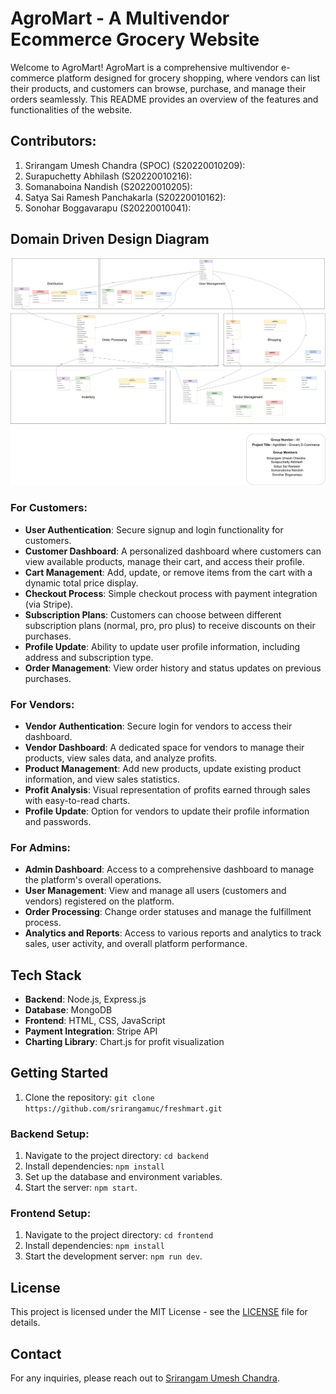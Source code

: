 # AgroMart - A Multivendor Ecommerce Grocery Website

Welcome to AgroMart! AgroMart is a comprehensive multivendor e-commerce platform designed for grocery shopping, where vendors can list their products, and customers can browse, purchase, and manage their orders seamlessly. This README provides an overview of the features and functionalities of the website.

## Contributors:
1. Srirangam Umesh Chandra (SPOC) (S20220010209):
2. Surapuchetty Abhilash (S20220010216):
3. Somanaboina Nandish (S20220010205):
4. Satya Sai Ramesh Panchakarla (S20220010162):
5. Sonohar Boggavarapu (S20220010041):

## Domain Driven Design Diagram
![Domain Driven Design](./DDD_group49.drawio.png)

### For Customers:
- **User Authentication**: Secure signup and login functionality for customers.
- **Customer Dashboard**: A personalized dashboard where customers can view available products, manage their cart, and access their profile.
- **Cart Management**: Add, update, or remove items from the cart with a dynamic total price display.
- **Checkout Process**: Simple checkout process with payment integration (via Stripe).
- **Subscription Plans**: Customers can choose between different subscription plans (normal, pro, pro plus) to receive discounts on their purchases.
- **Profile Update**: Ability to update user profile information, including address and subscription type.
- **Order Management**: View order history and status updates on previous purchases.

### For Vendors:
- **Vendor Authentication**: Secure login for vendors to access their dashboard.
- **Vendor Dashboard**: A dedicated space for vendors to manage their products, view sales data, and analyze profits.
- **Product Management**: Add new products, update existing product information, and view sales statistics.
- **Profit Analysis**: Visual representation of profits earned through sales with easy-to-read charts.
- **Profile Update**: Option for vendors to update their profile information and passwords.

### For Admins:
- **Admin Dashboard**: Access to a comprehensive dashboard to manage the platform's overall operations.
- **User Management**: View and manage all users (customers and vendors) registered on the platform.
- **Order Processing**: Change order statuses and manage the fulfillment process.
- **Analytics and Reports**: Access to various reports and analytics to track sales, user activity, and overall platform performance.

## Tech Stack
- **Backend**: Node.js, Express.js
- **Database**: MongoDB
- **Frontend**: HTML, CSS, JavaScript
- **Payment Integration**: Stripe API
- **Charting Library**: Chart.js for profit visualization

## Getting Started
1. Clone the repository: `git clone https://github.com/srirangamuc/freshmart.git`
### Backend Setup:
1. Navigate to the project directory: `cd backend`
2. Install dependencies: `npm install`
3. Set up the database and environment variables.
4. Start the server: `npm start`.

### Frontend Setup:
1. Navigate to the project directory: `cd frontend`
2. Install dependencies: `npm install`
3. Start the development server: `npm run dev`.

## License
This project is licensed under the MIT License - see the [LICENSE](LICENSE) file for details.

## Contact
For any inquiries, please reach out to [Srirangam Umesh Chandra](mailto:uc3932@gmail.com).
